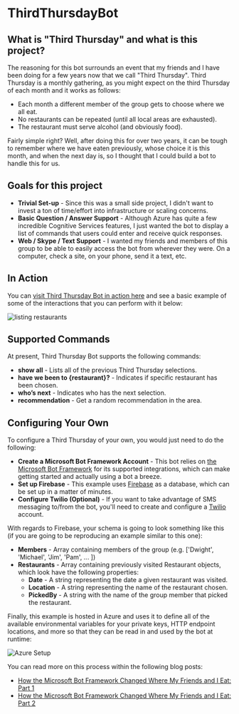 # ThirdThursdayBot

## What is "Third Thursday" and what is this project?

The reasoning for this bot surrounds an event that my friends and I have been doing for a few years now that we call "Third Thursday". Third Thursday is a monthly gathering, as you might expect on the third Thursday of each month and it works as follows:

 - Each month a different member of the group gets to choose where we all eat.
 - No restaurants can be repeated (until all local areas are exhausted).
 - The restaurant must serve alcohol (and obviously food).

Fairly simple right? Well, after doing this for over two years, it can be tough to remember where we have eaten previously, whose choice it is this month, and when the next day is, so I thought that I could build a bot to handle this for us.

## Goals for this project

 - **Trivial Set-up** - Since this was a small side project, I didn't want to invest a ton of time/effort into infrastructure or scaling concerns.
 - **Basic Question / Answer Support** - Although Azure has quite a few incredible Cognitive Services features, I just wanted the bot to display a list of commands that users could enter and receive quick responses.
 - **Web / Skype / Text Support** - I wanted my friends and members of this group to be able to easily access the bot from wherever they were. On a computer, check a site, on your phone, send it a text, etc.
 
## In Action

You can [visit Third Thursday Bot in action here](http://thirdthursdaybot.azurewebsites.net/) and see a basic example of some of the interactions that you can perform with it below:

![listing restaurants](https://raw.githubusercontent.com/rionmonster/ThirdThursdayBot/master/art/interactions.png?raw=true)

## Supported Commands

At present, Third Thursday Bot supports the following commands:

- **show all** - Lists all of the previous Third Thursday selections.
- **have we been to {restaurant}?** - Indicates if specific restaurant has been chosen.
- **who’s next** - Indicates who has the next selection.
- **recommendation** - Get a random recommendation in the area.

## Configuring Your Own

To configure a Third Thursday of your own, you would just need to do the following:

 - **Create a Microsoft Bot Framework Account** - This bot relies on [the Microsoft Bot Framework](https://dev.botframework.com/) for its supported integrations, which can make getting started and actually using a bot a breeze.
 - **Set up Firebase** - This example uses [Firebase](https://firebase.google.com/) as a database, which can be set up in a matter of minutes.
 - **Configure Twilio (Optional)** - If you want to take advantage of SMS messaging to/from the bot, you'll need to create and configure a [Twilio](https://www.twilio.com/) account.
 
With regards to Firebase, your schema is going to look something like this (if you are going to be reproducing an example similar to this one):
 
 - **Members** - Array containing members of the group (e.g. ['Dwight', 'Michael', 'Jim', 'Pam', ... ])
 - **Restaurants** - Array containing previously visited Restaurant objects, which look have the following properties:
     - **Date** - A string representing the date a given restaurant was visited.
     - **Location** - A string representing the name of the restaurant chosen.
     - **PickedBy** - A string with the name of the group member that picked the restaurant.

Finally, this example is hosted in Azure and uses it to define all of the available environmental variables for your private keys, HTTP endpoint locations, and more so that they can be 
read in and used by the bot at runtime:

![Azure Setup](https://raw.githubusercontent.com/rionmonster/ThirdThursdayBot/master/art/settings.png?raw=true)

You can read more on this process within the following blog posts:
 
 - [How the Microsoft Bot Framework Changed Where My Friends and I Eat: Part 1](http://rion.io/2017/05/11/how-the-microsoft-bot-framework-changed-where-my-friends-and-i-eat-part-1/)
 - [How the Microsoft Bot Framework Changed Where My Friends and I Eat: Part 2](http://rion.io/2017/06/19/how-the-microsoft-bot-framework-changed-where-my-friends-and-i-eat-part-2/)
